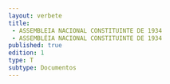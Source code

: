 ```yaml
---
layout: verbete
title:
 - ASSEMBLEIA NACIONAL CONSTITUINTE DE 1934
 - ASSEMBLÉIA NACIONAL CONSTITUINTE DE 1934
published: true
edition: 1  
type: T
subtype: Documentos
---
```



